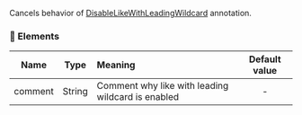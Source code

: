 Cancels behavior of [DisableLikeWithLeadingWildcard](./@DisableLikeWithLeadingWildcard) annotation.

### :wrench: Elements 
|Name     |Type    | Meaning                                         | Default value  |
| --------|:------:|:------------------------------------------------|:--------------:|
| comment | String |Comment why like with leading wildcard is enabled|      -         |